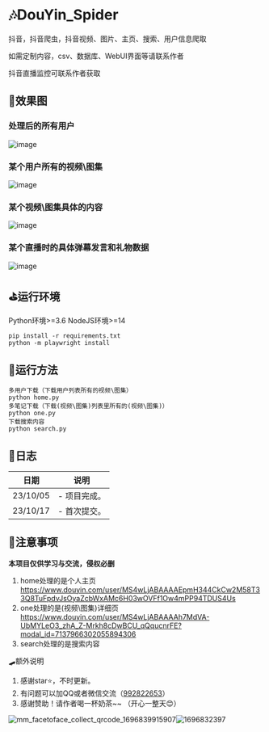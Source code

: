 # 🎶DouYin_Spider

抖音，抖音爬虫，抖音视频、图片、主页、搜索、用户信息爬取

如需定制内容，csv、数据库、WebUI界面等请联系作者

抖音直播监控可联系作者获取



## 🎨效果图
### 处理后的所有用户
![image](https://github.com/cv-cat/DouYin_Spider/assets/94289429/3f3ff858-c443-4a68-bae6-1d16ef43011d)
### 某个用户所有的视频\图集
![image](https://github.com/cv-cat/DouYin_Spider/assets/94289429/fa6f5e65-7e3c-4abf-b140-cd20c33d3b43)
### 某个视频\图集具体的内容
![image](https://github.com/cv-cat/DouYin_Spider/assets/94289429/16cfc027-6186-4914-bca4-901f886a9b82)
### 某个直播时的具体弹幕发言和礼物数据
![image](https://github.com/cv-cat/DouYin_Spider/assets/94289429/e2cde1f1-6309-44fe-8aa3-bca2821bf30d)


## ⛳运行环境
Python环境>=3.6
NodeJS环境>=14
```
pip install -r requirements.txt
python -m playwright install
```

## 🎯运行方法

```
多用户下载（下载用户列表所有的视频\图集）
python home.py
多笔记下载（下载(视频\图集)列表里所有的(视频\图集)）
python one.py
下载搜索内容
python search.py
```

## 🍥日志
   
| 日期       | 说明                                   |
| -------- | ------------------------------------ |
| 23/10/05 | - 项目完成。 |
| 23/10/17 | - 首次提交。 |


## 🧸注意事项
**本项目仅供学习与交流，侵权必删**

1. home处理的是个人主页 https://www.douyin.com/user/MS4wLjABAAAAEpmH344CkCw2M58T33Q8TuFpdvJsOyaZcbWxAMc6H03wOVFf1Ow4mPP94TDUS4Us
2. one处理的是(视频\图集)详细页 https://www.douyin.com/user/MS4wLjABAAAAh7MdVA-UbMYLeO3_zhA_Z-Mrkh8cDwBCU_qQqucnrFE?modal_id=7137966302055894306
3. search处理的是搜索内容

🛹额外说明
1. 感谢star⭐，不时更新。
2. 有问题可以加QQ或者微信交流（[992822653](tencent://message/?uin=992822653&Site=qq&Menu=yes)）
3. 感谢赞助！请作者喝一杯奶茶~~ （开心一整天😊）

![mm_facetoface_collect_qrcode_1696839915907](https://github.com/cv-cat/Spider_XHS/assets/94289429/f8bac4e2-88f1-440c-987a-9803c0a2bbd5)![1696832397](https://github.com/cv-cat/Spider_XHS/assets/94289429/fb7fee7d-7394-4353-b202-165d74a87f54)




